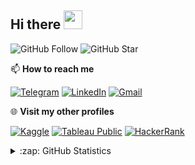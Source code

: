 ## Hi there <img src="https://raw.githubusercontent.com/MartinHeinz/MartinHeinz/master/wave.gif" width="30px">

![GitHub Follow](https://img.shields.io/github/followers/elmoallistair.svg?style=social&label=Follow)
![GitHub Star](https://img.shields.io/github/stars/elmoallistair?affiliations=OWNER%2CCOLLABORATOR&style=social&label=Star)

📫 **How to reach me**

[![Telegram](https://img.shields.io/badge/--telegram?label=Telegram&logo=telegram&style=social)](https://t.me/elmoallistair) 
[![LinkedIn](https://img.shields.io/badge/--linkedin?label=LinkedIn&logo=LinkedIn&style=social)](https://www.linkedin.com/in/elmoallistair)
[![Gmail](https://img.shields.io/badge/--linkedin?label=Gmail&logo=gmail&style=social)](mailto:work.elmoallistair@gmail.com)

🌐 **Visit my other profiles**

[![Kaggle](https://img.shields.io/badge/--kaggle?label=Kaggle&logo=kaggle&style=social)](https://www.kaggle.com/elmoallistair)
[![Tableau Public](https://img.shields.io/badge/--tableau?label=Tableau&logo=tableau&style=social)](https://public.tableau.com/app/profile/elmoallistair)
[![HackerRank](https://img.shields.io/badge/--hackerrank?label=HackerRank&logo=hackerrank&style=social)](https://www.hackerrank.com/elmoallistair)

<details close>
<summary>:zap: GitHub Statistics</summary>
  <img src="https://github-readme-stats.vercel.app/api?username=elmoallistair&show_icons=true&theme=nord" width="400px">
</details>
